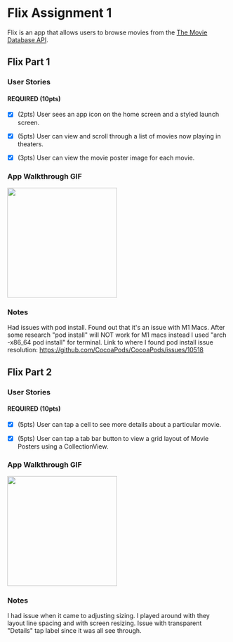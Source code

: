 # Flix Assignment 1
 Flix is an app that allows users to browse movies from the [The Movie Database API](http://docs.themoviedb.apiary.io/#).

## Flix Part 1

### User Stories

#### REQUIRED (10pts)
- [x] (2pts) User sees an app icon on the home screen and a styled launch screen.
- [x] (5pts) User can view and scroll through a list of movies now playing in theaters.
- [x] (3pts) User can view the movie poster image for each movie.



### App Walkthrough GIF


<img src="http://g.recordit.co/EhayRlkKYs.gif" width=250><br>

### Notes
Had issues with pod install. Found out that it's an issue
with M1 Macs. After some research "pod install" will NOT work for M1 macs instead
I used "arch -x86_64 pod install" for terminal.
Link to where I found pod install issue resolution:
https://github.com/CocoaPods/CocoaPods/issues/10518


## Flix Part 2

### User Stories

#### REQUIRED (10pts)
- [x] (5pts) User can tap a cell to see more details about a particular movie.
- [x] (5pts) User can tap a tab bar button to view a grid layout of Movie Posters using a CollectionView.



### App Walkthrough GIF
<img src="http://g.recordit.co/PJduON1ZV1.gif" width=250><br>

### Notes
I had issue when it came to adjusting sizing. I played around with they layout line spacing and with screen resizing. Issue with transparent "Details" tap label since it was all see through.
